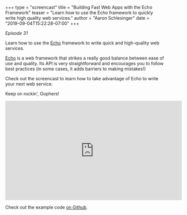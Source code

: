 +++
type = "screencast"
title = "Building Fast Web Apps with the Echo Framework"
teaser = "Learn how to use the Echo framework to quickly write high quality web services."
author = "Aaron Schlesinger"
date = "2019-09-04T15:22:28-07:00"
+++

_Episode 31_

Learn how to use the [Echo](https://echo.labstack.com/) framework to write quick and high-quality web services.

<!--more-->

[Echo](https://echo.labstack.com/) is a web framework that strikes a really good balance between ease of use and quality. Its API is very straightforward and encourages you to follow best practices (in some cases, it adds barriers to making mistakes!)

Check out the screencast to learn how to take advantage of Echo to write your next web service.

Keep on rockin', Gophers!

<iframe width="560" height="315" src="https://www.youtube.com/embed/aCMcKq5G_xM" frameborder="0" allow="accelerometer; autoplay; encrypted-media; gyroscope; picture-in-picture" allowfullscreen></iframe>

Check out the example code [on Github](https://github.com/arschles/go-in-5-minutes/tree/master/episode31).


